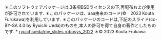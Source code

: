 ＊このソフトウェアパッケージは,3条項BSDライセンスの下,再配布および使用が許可されています.
＊このパッケージは、aaa由来のコード(©　2023 Kouta Furukawa)を利用しています.
＊このパッケージのコードは,下記のスライド(cc-BY-SA 4.0 by Ryuichi Ueda)のものを,本人の許可を得て自身の著作としたものです.
    * [ryuichiueda/my_slides robosys_2022](https://github.com/ryuichiueda/my_slides/tree/master/robosys2022)
＊© 2023 Kouta Frukawa 
